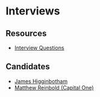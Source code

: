 # Interviews

## Resources

* [Interview Questions](questions.md)

## Candidates

- [James Higginbotham](mailto:james@launchany.com)
- [Matthew Reinbold (Capital One)](mailto:hello@matthewreinbold.com)

